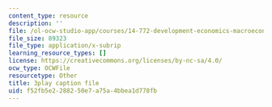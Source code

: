 ```yaml
---
content_type: resource
description: ''
file: /ol-ocw-studio-app/courses/14-772-development-economics-macroeconomics-spring-2013/f52fb5e2288250e7a75a4bbea1d778fb_-CASb3VeZRg.vtt
file_size: 89323
file_type: application/x-subrip
learning_resource_types: []
license: https://creativecommons.org/licenses/by-nc-sa/4.0/
ocw_type: OCWFile
resourcetype: Other
title: 3play caption file
uid: f52fb5e2-2882-50e7-a75a-4bbea1d778fb
---
```

